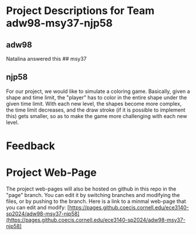 # Project Descriptions for Team adw98-msy37-njp58

## adw98
Natalina answered this ## msy37
## njp58
For our project, we would like to simulate a coloring game. Basically, given a shape and time limit, the "player" has to color in the entire shape under the given time limit. With each new level, the shapes become more complex, the time limit decreases, and the draw stroke (if it is possible to implement this) gets smaller, so as to make the game more challenging with each new level. 
# Feedback
# Project Web-Page

The project web-pages will also be hosted on github in this repo in the "page" branch. You can edit it by switching branches and modifying the files, or by pushing to the branch. Here is a link to a minmal web-page that you can edit and modify: [https://pages.github.coecis.cornell.edu/ece3140-sp2024/adw98-msy37-njp58](https://pages.github.coecis.cornell.edu/ece3140-sp2024/adw98-msy37-njp58)
